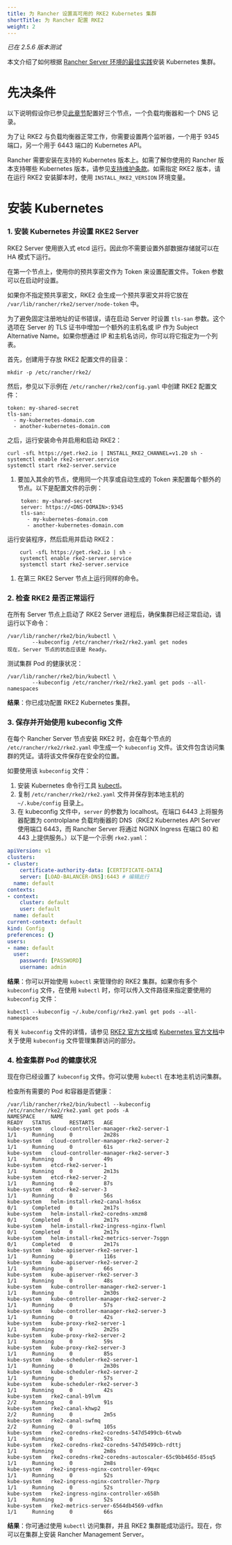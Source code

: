 ```yaml
---
title: 为 Rancher 设置高可用的 RKE2 Kubernetes 集群
shortTitle: 为 Rancher 配置 RKE2
weight: 2
---
```

_已在 2.5.6 版本测试_

本文介绍了如何根据 [Rancher Server 环境的最佳实践](../../../reference-guides/rancher-manager-architecture/architecture-recommendations.md#kubernetes-安装环境)安装 Kubernetes 集群。

# 先决条件

以下说明假设你已参见[此章节](../infrastructure-setup/ha-rke2-kubernetes-cluster.md)配置好三个节点，一个负载均衡器和一个 DNS 记录。

为了让 RKE2 与负载均衡器正常工作，你需要设置两个监听器，一个用于 9345 端口，另一个用于 6443 端口的 Kubernetes API。

Rancher 需要安装在支持的 Kubernetes 版本上。如需了解你使用的 Rancher 版本支持哪些 Kubernetes 版本，请参见[支持维护条款](https://rancher.com/support-maintenance-terms/)。如需指定 RKE2 版本，请在运行 RKE2 安装脚本时，使用 `INSTALL_RKE2_VERSION` 环境变量。
# 安装 Kubernetes

### 1. 安装 Kubernetes 并设置 RKE2 Server

RKE2 Server 使用嵌入式 etcd 运行。因此你不需要设置外部数据存储就可以在 HA 模式下运行。

在第一个节点上，使用你的预共享密文作为 Token 来设置配置文件。Token 参数可以在启动时设置。

如果你不指定预共享密文，RKE2 会生成一个预共享密文并将它放在 `/var/lib/rancher/rke2/server/node-token` 中。

为了避免固定注册地址的证书错误，请在启动 Server 时设置 `tls-san` 参数。这个选项在 Server 的 TLS 证书中增加一个额外的主机名或 IP 作为 Subject Alternative Name。如果你想通过 IP 和主机名访问，你可以将它指定为一个列表。

首先，创建用于存放 RKE2 配置文件的目录：

```
mkdir -p /etc/rancher/rke2/
```

然后，参见以下示例在 `/etc/rancher/rke2/config.yaml` 中创建 RKE2 配置文件：

```
token: my-shared-secret
tls-san:
  - my-kubernetes-domain.com
  - another-kubernetes-domain.com
```
之后，运行安装命令并启用和启动 RKE2：

```
curl -sfL https://get.rke2.io | INSTALL_RKE2_CHANNEL=v1.20 sh -
systemctl enable rke2-server.service
systemctl start rke2-server.service
```
1. 要加入其余的节点，使用同一个共享或自动生成的 Token 来配置每个额外的节点。以下是配置文件的示例：

        token: my-shared-secret
        server: https://<DNS-DOMAIN>:9345
        tls-san:
          - my-kubernetes-domain.com
          - another-kubernetes-domain.com
运行安装程序，然后启用并启动 RKE2：

        curl -sfL https://get.rke2.io | sh -
        systemctl enable rke2-server.service
        systemctl start rke2-server.service


1. 在第三 RKE2 Server 节点上运行同样的命令。

### 2. 检查 RKE2 是否正常运行

在所有 Server 节点上启动了 RKE2 Server 进程后，确保集群已经正常启动，请运行以下命令：

```
/var/lib/rancher/rke2/bin/kubectl \
        --kubeconfig /etc/rancher/rke2/rke2.yaml get nodes
现在，Server 节点的状态应该是 Ready。
```

测试集群 Pod 的健康状况：
```
/var/lib/rancher/rke2/bin/kubectl \
        --kubeconfig /etc/rancher/rke2/rke2.yaml get pods --all-namespaces
```

**结果**：你已成功配置 RKE2 Kubernetes 集群。

### 3. 保存并开始使用 kubeconfig 文件

在每个 Rancher Server 节点安装 RKE2 时，会在每个节点的 `/etc/rancher/rke2/rke2.yaml` 中生成一个 `kubeconfig`  文件。该文件包含访问集群的凭证。请将该文件保存在安全的位置。

如要使用该 `kubeconfig` 文件：

1. 安装 Kubernetes 命令行工具 [kubectl](https://kubernetes.io/docs/tasks/tools/install-kubectl/#install-kubectl)。
2. 复制 `/etc/rancher/rke2/rke2.yaml` 文件并保存到本地主机的 `~/.kube/config` 目录上。
3. 在 kubeconfig 文件中，`server` 的参数为 localhost。在端口 6443 上将服务器配置为 controlplane 负载均衡器的 DNS（RKE2 Kubernetes API Server 使用端口 6443，而 Rancher Server 将通过 NGINX Ingress 在端口 80 和 443 上提供服务。）以下是一个示例 `rke2.yaml`：

```yml
apiVersion: v1
clusters:
- cluster:
    certificate-authority-data: [CERTIFICATE-DATA]
    server: [LOAD-BALANCER-DNS]:6443 # 编辑此行
  name: default
contexts:
- context:
    cluster: default
    user: default
  name: default
current-context: default
kind: Config
preferences: {}
users:
- name: default
  user:
    password: [PASSWORD]
    username: admin
```

**结果**：你可以开始使用 `kubectl` 来管理你的 RKE2 集群。如果你有多个 `kubeconfig` 文件，在使用 `kubectl` 时，你可以传入文件路径来指定要使用的 `kubeconfig` 文件：

```
kubectl --kubeconfig ~/.kube/config/rke2.yaml get pods --all-namespaces
```

有关 `kubeconfig` 文件的详情，请参见 [RKE2 官方文档](https://docs.rke2.io/cluster_access/)或 [ Kubernetes 官方文档](https://kubernetes.io/docs/concepts/configuration/organize-cluster-access-kubeconfig/)中关于使用 `kubeconfig` 文件管理集群访问的部分。

### 4. 检查集群 Pod 的健康状况

现在你已经设置了 `kubeconfig` 文件。你可以使用 `kubectl` 在本地主机访问集群。

检查所有需要的 Pod 和容器是否健康：

```
/var/lib/rancher/rke2/bin/kubectl --kubeconfig /etc/rancher/rke2/rke2.yaml get pods -A
NAMESPACE     NAME                                                    READY   STATUS      RESTARTS   AGE
kube-system   cloud-controller-manager-rke2-server-1                  1/1     Running     0          2m28s
kube-system   cloud-controller-manager-rke2-server-2                  1/1     Running     0          61s
kube-system   cloud-controller-manager-rke2-server-3                  1/1     Running     0          49s
kube-system   etcd-rke2-server-1                                      1/1     Running     0          2m13s
kube-system   etcd-rke2-server-2                                      1/1     Running     0          87s
kube-system   etcd-rke2-server-3                                      1/1     Running     0          56s
kube-system   helm-install-rke2-canal-hs6sx                           0/1     Completed   0          2m17s
kube-system   helm-install-rke2-coredns-xmzm8                         0/1     Completed   0          2m17s
kube-system   helm-install-rke2-ingress-nginx-flwnl                   0/1     Completed   0          2m17s
kube-system   helm-install-rke2-metrics-server-7sggn                  0/1     Completed   0          2m17s
kube-system   kube-apiserver-rke2-server-1                            1/1     Running     0          116s
kube-system   kube-apiserver-rke2-server-2                            1/1     Running     0          66s
kube-system   kube-apiserver-rke2-server-3                            1/1     Running     0          48s
kube-system   kube-controller-manager-rke2-server-1                   1/1     Running     0          2m30s
kube-system   kube-controller-manager-rke2-server-2                   1/1     Running     0          57s
kube-system   kube-controller-manager-rke2-server-3                   1/1     Running     0          42s
kube-system   kube-proxy-rke2-server-1                                1/1     Running     0          2m25s
kube-system   kube-proxy-rke2-server-2                                1/1     Running     0          59s
kube-system   kube-proxy-rke2-server-3                                1/1     Running     0          85s
kube-system   kube-scheduler-rke2-server-1                            1/1     Running     0          2m30s
kube-system   kube-scheduler-rke2-server-2                            1/1     Running     0          57s
kube-system   kube-scheduler-rke2-server-3                            1/1     Running     0          42s
kube-system   rke2-canal-b9lvm                                        2/2     Running     0          91s
kube-system   rke2-canal-khwp2                                        2/2     Running     0          2m5s
kube-system   rke2-canal-swfmq                                        2/2     Running     0          105s
kube-system   rke2-coredns-rke2-coredns-547d5499cb-6tvwb              1/1     Running     0          92s
kube-system   rke2-coredns-rke2-coredns-547d5499cb-rdttj              1/1     Running     0          2m8s
kube-system   rke2-coredns-rke2-coredns-autoscaler-65c9bb465d-85sq5   1/1     Running     0          2m8s
kube-system   rke2-ingress-nginx-controller-69qxc                     1/1     Running     0          52s
kube-system   rke2-ingress-nginx-controller-7hprp                     1/1     Running     0          52s
kube-system   rke2-ingress-nginx-controller-x658h                     1/1     Running     0          52s
kube-system   rke2-metrics-server-6564db4569-vdfkn                    1/1     Running     0          66s
```

**结果**：你可通过使用 `kubectl` 访问集群，并且 RKE2 集群能成功运行。现在，你可以在集群上安装 Rancher Management Server。
